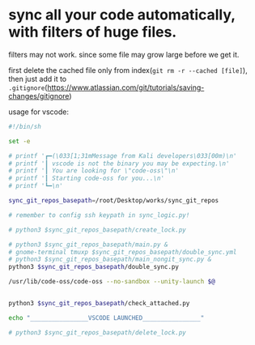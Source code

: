 # sync all your code automatically, with filters of huge files.

filters may not work. since some file may grow large before we get it.

first delete the cached file only from index(`git rm -r --cached [file]`), then just add it to `.gitignore`(https://www.atlassian.com/git/tutorials/saving-changes/gitignore)

usage for vscode:

```bash
#!/bin/sh

set -e

# printf '┏━(\033[1;31mMessage from Kali developers\033[00m)\n'
# printf '┃ vscode is not the binary you may be expecting.\n'
# printf '┃ You are looking for \"code-oss\"\n'
# printf '┃ Starting code-oss for you...\n'
# printf '┗━\n'

sync_git_repos_basepath=/root/Desktop/works/sync_git_repos

# remember to config ssh keypath in sync_logic.py!

# python3 $sync_git_repos_basepath/create_lock.py

# python3 $sync_git_repos_basepath/main.py &
# gnome-terminal tmuxp $sync_git_repos_basepath/double_sync.yml
# python3 $sync_git_repos_basepath/main_nongit_sync.py &
python3 $sync_git_repos_basepath/double_sync.py

/usr/lib/code-oss/code-oss --no-sandbox --unity-launch $@


python3 $sync_git_repos_basepath/check_attached.py

echo "________________VSCODE LAUNCHED________________"

# python3 $sync_git_repos_basepath/delete_lock.py

```
